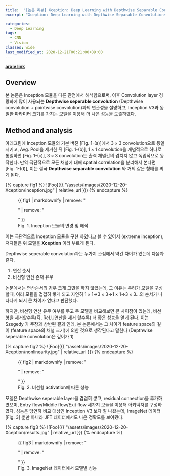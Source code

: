 ```yaml
---
title:  "[논문 리뷰] Xception: Deep Learning with Depthwise Separable Convolutions"
excerpt: "Xception: Deep Learning with Depthwise Separable Convolutions"

categories:
  - Deep Learning
tags:
  - CNN
  - Vision
classes: wide
last_modified_at: 2020-12-21T00:21:00+09:00
---
```

__[arxiv link](https://arxiv.org/pdf/1610.02357.pdf)__

## Overview
본 논문은 Inception 모듈을 다른 관점에서 해석함으로써, 이후 Convolution layer 경량화에 많이 사용되는  __Depthwise seperable convolution__ (Depthwise convolution + pointwise convolution)과의 연관성을 설명하고, Inception V3과 동일한 파라미터 크기를 가지는 모델을 이용해 더 나은 성능을 도출하였다. 

## Method and analysis
아래그림에 Inception 모듈의 기본 버젼 [Fig. 1-(a)]에서 $3 \times 3$ convolution으로 통일시키고, Avg. Pool을 제거한 뒤 [Fig. 1-(b)], $1 \times 1$ convolution을 개념적으로 하나로 통일하면 [Fig. 1-(c)], $3 \times 3$ convolution는 출력 채널간의 겹치지 않고 독립적으로 동작한다. 만약 극단적으로 모든 채널에 대해 spatial correlation을 분리해서 본다면 [Fig. 1-(d)], 이는 결국 __Depthwise separable convolution__ 와 거의 같은 형태를 띄게 된다.

{% capture fig1 %}
![Foo]({{ "/assets/images/2020-12-20-Xception/inception.jpg" | relative_url }})
{% endcapture %}

<figure>
  {{ fig1 | markdownify | remove: "<p>" | remove: "</p>" }}
  <figcaption>Fig. 1. Inception 모듈의 변경 및 해석</figcaption>
</figure>

이는 극단적으로 Inception 모듈을 구현 하였다고 볼 수 있어서 (extreme inception), 저자들은 위 모델을 __Xception__ 이라 부르게 된다. 

Depthwise seperable convolution과는 두가지 관점에서 약간 차이가 있는데 다음과 같다. 
1. 연산 순서
1. 비선형 연산 존재 유무  

논문에서는 연산순서의 경우 크게 고민을 하지 않았는데, 그 이유는 우리가 모델을 구성할때, 여러 모듈을 겹겹히 쌓게 되고 자연히 $1 \times 1$→$3 \times 3$→$1 \times 1$→$3 \times 3$...의 순서가 나타나게 되서 큰 차이가 없다고 판단했다.

하지만, 비선형 연산 유무 여부를 두고 두 모델을 비교해보면 큰 차이점이 있는데, 비선형을 제거할수록(즉, ReLU연산을 제거 할수록) 더 좋은 성능을 얻게 된다. 이는 Szegedy 가 주장과 상반된 결과 인데, 본 논문에서는 그 차이가 feature space의 깊이 (feature space의 채널 크기)에 의한 것으로 생각된다고 말한다 (Depthwise seperable convolution은 깊이가 1)

{% capture fig2 %}
![Foo]({{ "/assets/images/2020-12-20-Xception/nonlinearity.jpg" | relative_url }})
{% endcapture %}

<figure>
  {{ fig2 | markdownify | remove: "<p>" | remove: "</p>" }}
  <figcaption>Fig. 2. 비선형 activation에 따른 성능</figcaption>
</figure>

모델은 Depthwise seperable layer을 겹겹히 쌓고, residual connection을 추가하였으며, Entry flow/Middle flow/Exit flow 세가지 모듈을 이용해 아키텍쳐를 구성하였다. 성능은 당연히 비교 대상인 Inception V3 보다 잘 나왔는데, ImageNet 데이터 [Fig. 3] 뿐만 아니라 JFT 데이터에서도 나은 정확도를 보여줬다.

{% capture fig3 %}
![Foo]({{ "/assets/images/2020-12-20-Xception/results.jpg" | relative_url }})
{% endcapture %}

<figure>
  {{ fig3 | markdownify | remove: "<p>" | remove: "</p>" }}
  <figcaption>Fig. 3. ImageNet 데이터에서 모델별 성능</figcaption>
</figure>

